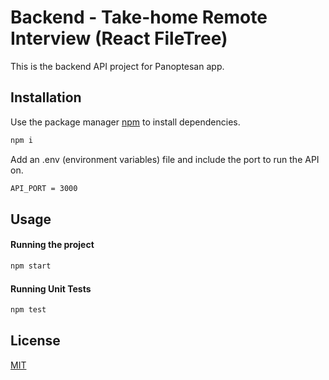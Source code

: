 # Backend - Take-home Remote Interview (React FileTree)

This is the backend API project for Panoptesan app.

## Installation

Use the package manager [npm](https://www.npmjs.com/package/npm) to install dependencies.

```bash
npm i
```

Add an .env (environment variables) file and include the port to run the API on.

```bash
API_PORT = 3000
```

## Usage

#### Running the project

```bash
npm start
```

#### Running Unit Tests

```bash
npm test
```

## License

[MIT](https://choosealicense.com/licenses/mit/)
